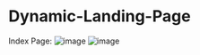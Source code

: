 # Dynamic-Landing-Page

Index Page:
![image](https://user-images.githubusercontent.com/57618183/204748531-db14195c-51df-457e-8b86-554a97168da1.png)
![image](https://user-images.githubusercontent.com/57618183/204748333-4d7c686e-18e3-4573-a2cf-30561d812784.png)
